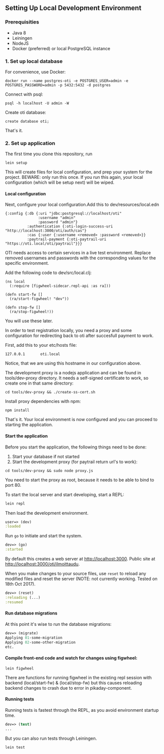 ## Setting Up Local Development Environment

### Prerequisities
- Java 8
- Leiningen
- NodeJS
- Docker (preferred) or local PostgreSQL instance

### 1. Set up local database

For convenience, use Docker:
```
docker run --name postgres-oti -e POSTGRES_USER=admin -e POSTGRES_PASSWORD=admin -p 5432:5432 -d postgres
```

Connect with psql:

```
psql -h localhost -U admin -W
```

Create oti database:
```
create database oti;
```

That's it.

### 2. Set up application

The first time you clone this repository, run
```
lein setup
```

This will create files for local configuration, and prep your system for the project. BEWARE: only run this once. If you run this again, your local configuration (which will be setup next) will be wiped.

#### Local configuration

Next, configure your local configuration.Add this to dev/resources/local.edn
```
{:config {:db {:uri "jdbc:postgresql://localhost/oti"
               :username "admin"
               :password "admin"}
          :authentication {:oti-login-success-uri "http://localhost:3000/oti/auth/cas"}
          :cas {:user {:username <removed> :password <removed>}}
          :paytrail-payment {:oti-paytrail-uri "https://oti.local/oti/paytrail"}}}
```
OTI needs access to certain services in a live test environment. Replace removed usernames and passwords with the corresponding values for the specific environment.

Add the following code to dev/src/local.clj:
```
(ns local
  (:require [figwheel-sidecar.repl-api :as ra]))

(defn start-fw []
  (ra/start-figwheel! "dev"))

(defn stop-fw []
  (ra/stop-figwheel!))
```
You will use these later.

In order to test registration locally, you need a proxy and some configuration for redirecting back to oti after succesfull payment to work.

First, add this to your etc/hosts file:
```
127.0.0.1       oti.local
```

Notice, that we are using this hostname in our configuration above.

The development proxy is a nodejs application and can be found in tools/dev-proxy directory. It needs a self-signed certificate to work, so create one in that same directory:
```
cd tools/dev-proxy && ./create-ss-cert.sh
```
Install proxy dependencies with npm:
```
npm install
```

That's it. Your local environment is now configured and you can proceed to starting the application.

#### Start the application

Before you start the application, the following things need to be done:

1. Start your database if not started
2. Start the development proxy (for paytrail return url's to work):
```
cd tools/dev-proxy && sudo node proxy.js
```
You need to start the proxy as root, because it needs to be able to bind to port 80.

To start the local server and start developing, start a REPL:

```sh
lein repl
```

Then load the development environment.

```clojure
user=> (dev)
:loaded
```

Run `go` to initiate and start the system.

```clojure
dev=> (go)
:started
```
By default this creates a web server at <http://localhost:3000>. Public site at <http://localhost:3000/oti/ilmoittaudu>.

When you make changes to your source files, use `reset` to reload any
modified files and reset the server (NOTE: not currently working. Tested on 18th Oct 2017).

```clojure
dev=> (reset)
:reloading (...)
:resumed
```

#### Run database migrations

At this point it's wise to run the database migrations:
```clojure
dev=> (migrate)
Applying 01-some-migration
Applying 02-some-other-migration
etc.
```

#### Compile front-end code and watch for changes using figwheel:

```
lein figwheel
```

There are functions for running figwheel in the existing repl session with backend (local/start-fw) & (local/stop-fw) but this causes reloading backend changes to crash due to error in pikaday-component. 

#### Running tests

Running tests is fastest through the REPL, as you avoid environment startup
time.

```clojure
dev=> (test)
...
```

But you can also run tests through Leiningen.

```sh
lein test
```

